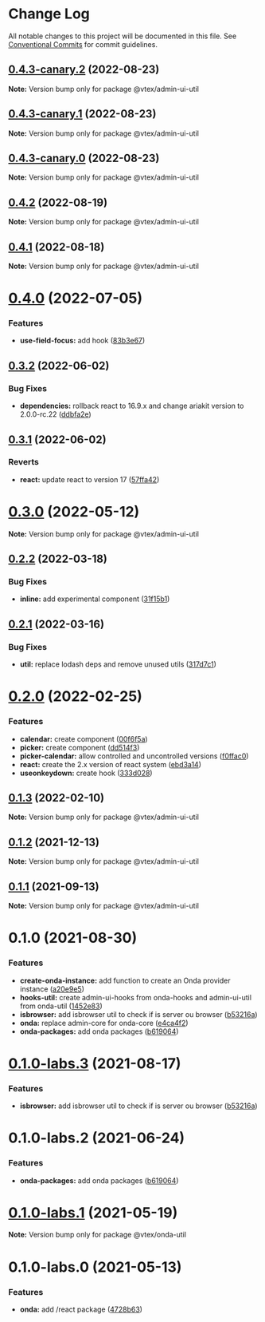 # Change Log

All notable changes to this project will be documented in this file.
See [Conventional Commits](https://conventionalcommits.org) for commit guidelines.

## [0.4.3-canary.2](https://github.com/vtex/admin-ui/compare/@vtex/admin-ui-util@0.4.3-canary.1...@vtex/admin-ui-util@0.4.3-canary.2) (2022-08-23)

**Note:** Version bump only for package @vtex/admin-ui-util

## [0.4.3-canary.1](https://github.com/vtex/admin-ui/compare/@vtex/admin-ui-util@0.4.3-canary.0...@vtex/admin-ui-util@0.4.3-canary.1) (2022-08-23)

**Note:** Version bump only for package @vtex/admin-ui-util

## [0.4.3-canary.0](https://github.com/vtex/admin-ui/compare/@vtex/admin-ui-util@0.4.2...@vtex/admin-ui-util@0.4.3-canary.0) (2022-08-23)

**Note:** Version bump only for package @vtex/admin-ui-util

## [0.4.2](https://github.com/vtex/admin-ui/compare/@vtex/admin-ui-util@0.4.1...@vtex/admin-ui-util@0.4.2) (2022-08-19)

**Note:** Version bump only for package @vtex/admin-ui-util

## [0.4.1](https://github.com/vtex/admin-ui/compare/@vtex/admin-ui-util@0.4.0...@vtex/admin-ui-util@0.4.1) (2022-08-18)

**Note:** Version bump only for package @vtex/admin-ui-util

# [0.4.0](https://github.com/vtex/admin-ui/compare/@vtex/admin-ui-util@0.3.2...@vtex/admin-ui-util@0.4.0) (2022-07-05)

### Features

- **use-field-focus:** add hook ([83b3e67](https://github.com/vtex/admin-ui/commit/83b3e677eb434dc0c6554c7f22ddd6df01521326))

## [0.3.2](https://github.com/vtex/admin-ui/compare/@vtex/admin-ui-util@0.3.1...@vtex/admin-ui-util@0.3.2) (2022-06-02)

### Bug Fixes

- **dependencies:** rollback react to 16.9.x and change ariakit version to 2.0.0-rc.22 ([ddbfa2e](https://github.com/vtex/admin-ui/commit/ddbfa2e4455401bafd4404c3dcf6101e66403c7c))

## [0.3.1](https://github.com/vtex/admin-ui/compare/@vtex/admin-ui-util@0.3.0...@vtex/admin-ui-util@0.3.1) (2022-06-02)

### Reverts

- **react:** update react to version 17 ([57ffa42](https://github.com/vtex/admin-ui/commit/57ffa42dc1254bf0ade4afbc32fe79382bf92ddc))

# [0.3.0](https://github.com/vtex/admin-ui/compare/@vtex/admin-ui-util@0.2.2...@vtex/admin-ui-util@0.3.0) (2022-05-12)

**Note:** Version bump only for package @vtex/admin-ui-util

## [0.2.2](https://github.com/vtex/admin-ui/compare/@vtex/admin-ui-util@0.2.1...@vtex/admin-ui-util@0.2.2) (2022-03-18)

### Bug Fixes

- **inline:** add experimental component ([31f15b1](https://github.com/vtex/admin-ui/commit/31f15b1bd22cd6b55d69a03ac8331490f8396ba4))

## [0.2.1](https://github.com/vtex/admin-ui/compare/@vtex/admin-ui-util@0.2.0...@vtex/admin-ui-util@0.2.1) (2022-03-16)

### Bug Fixes

- **util:** replace lodash deps and remove unused utils ([317d7c1](https://github.com/vtex/admin-ui/commit/317d7c102e309460870fc2d8f93e70ead8d176b7))

# [0.2.0](https://github.com/vtex/admin-ui/compare/@vtex/admin-ui-util@0.1.3...@vtex/admin-ui-util@0.2.0) (2022-02-25)

### Features

- **calendar:** create component ([00f6f5a](https://github.com/vtex/admin-ui/commit/00f6f5aa3fada863a8d117dd2991f93eca713bc3))
- **picker:** create component ([dd514f3](https://github.com/vtex/admin-ui/commit/dd514f33939ee7a9fa21e49696da1f30db0a7678))
- **picker-calendar:** allow controlled and uncontrolled versions ([f0ffac0](https://github.com/vtex/admin-ui/commit/f0ffac04f3b122dd21a3d7ea71aaed8f692ca25f))
- **react:** create the 2.x version of react system ([ebd3a14](https://github.com/vtex/admin-ui/commit/ebd3a14ffd3bf4ff8a8139ae9ce21cc86a3de3fa))
- **useonkeydown:** create hook ([333d028](https://github.com/vtex/admin-ui/commit/333d0281b989e4bb5493b47cad75dd97443a7d4c))

## [0.1.3](https://github.com/vtex/admin-ui/compare/@vtex/admin-ui-util@0.1.2...@vtex/admin-ui-util@0.1.3) (2022-02-10)

**Note:** Version bump only for package @vtex/admin-ui-util

## [0.1.2](https://github.com/vtex/onda/compare/@vtex/admin-ui-util@0.1.1...@vtex/admin-ui-util@0.1.2) (2021-12-13)

**Note:** Version bump only for package @vtex/admin-ui-util

## [0.1.1](https://github.com/vtex/onda/compare/@vtex/admin-ui-util@0.1.0...@vtex/admin-ui-util@0.1.1) (2021-09-13)

**Note:** Version bump only for package @vtex/admin-ui-util

# 0.1.0 (2021-08-30)

### Features

- **create-onda-instance:** add function to create an Onda provider instance ([a20e9e5](https://github.com/vtex/onda/commit/a20e9e5f405986376238dc5df0901ad8d560a7e2))
- **hooks-util:** create admin-ui-hooks from onda-hooks and admin-ui-util from onda-util ([1452e83](https://github.com/vtex/onda/commit/1452e83cd0cc602ce5863cf6b5b4b2ffcf3e1525))
- **isbrowser:** add isbrowser util to check if is server ou browser ([b53216a](https://github.com/vtex/onda/commit/b53216a9024b8c65bc4497bf313e3d386efc1b08))
- **onda:** replace admin-core for onda-core ([e4ca4f2](https://github.com/vtex/onda/commit/e4ca4f2c2b508ba84dc8db5646161325b72665f4))
- **onda-packages:** add onda packages ([b619064](https://github.com/vtex/onda/commit/b619064d04d190d5615a2832dbcb86d96efd16ee))

# [0.1.0-labs.3](https://github.com/vtex/onda/compare/@vtex/onda-util@0.1.0-labs.2...@vtex/onda-util@0.1.0-labs.3) (2021-08-17)

### Features

- **isbrowser:** add isbrowser util to check if is server ou browser ([b53216a](https://github.com/vtex/onda/commit/b53216a9024b8c65bc4497bf313e3d386efc1b08))

# 0.1.0-labs.2 (2021-06-24)

### Features

- **onda-packages:** add onda packages ([b619064](https://github.com/vtex/onda/commit/b619064d04d190d5615a2832dbcb86d96efd16ee))

# [0.1.0-labs.1](https://github.com/vtex/onda/compare/@vtex/onda-util@0.1.0-labs.0...@vtex/onda-util@0.1.0-labs.1) (2021-05-19)

**Note:** Version bump only for package @vtex/onda-util

# 0.1.0-labs.0 (2021-05-13)

### Features

- **onda:** add /react package ([4728b63](https://github.com/vtex/onda/commit/4728b631011945c4bd25a6e2de57c2d2e4f52c17))
